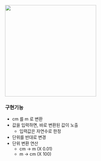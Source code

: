 <img src="https://github.com/user-attachments/assets/b652fefb-3e93-4d38-a034-0263900f8724" width="300">

### 구현기능

- cm 를 m 로 변환
- 값을 입력하면, 바로 변환된 값이 노출
    - 입력값은 자연수로 한정
- 단위를 반대로 변경
- 단위 변환 연산
    - cm → m (X 0.01)
    - m → cm (X 100)
